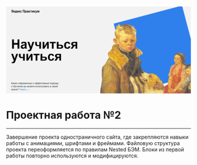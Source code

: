 ![Alt-текст](https://github.com/rem-ran/how-to-learn/blob/main/screenshot%20fot%20readme.png)

# Проектная работа №2

---

Завершение проекта одностраничного сайта, где закрепляются навыки работы с анимациями, шрифтами и фреймами.
Файловую структура проекта переоформляется по правилам Nested БЭМ. Блоки из первой работы повторно используются и модифицируются.
